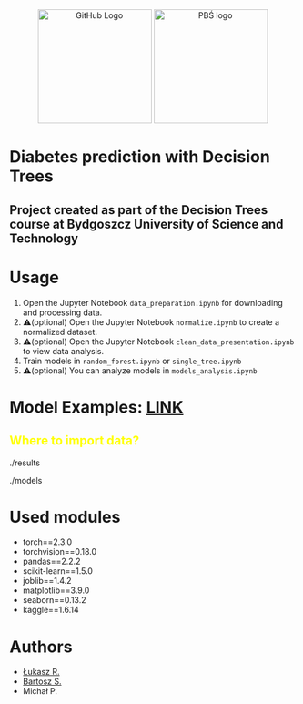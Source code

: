 <div align="center">
  <img src="https://github.githubassets.com/images/modules/logos_page/GitHub-Mark.png" alt="GitHub Logo" width="200"/>
  <a href="https://pbs.edu.pl/"><img src='https://encrypted-tbn0.gstatic.com/images?q=tbn:ANd9GcRSIwYHRwq2mZjyqvz-OjAxOMkJp3XO0ul36g&s' alt="PBŚ logo" width="200" /></a>
</div>

# Diabetes prediction with Decision Trees
## Project created as part of the Decision Trees course at Bydgoszcz University of Science and Technology

<h1>Usage</h1>
<ol>
  <li>Open the Jupyter Notebook <code>data_preparation.ipynb</code> for downloading and processing data.</li>
  <li>⚠️(optional) Open the Jupyter Notebook <code>normalize.ipynb</code> to create a normalized dataset.</li>
  <li>⚠️(optional) Open the Jupyter Notebook <code>clean_data_presentation.ipynb</code> to view data analysis.</li>
  <li>Train models in <code>random_forest.ipynb</code> or <code>single_tree.ipynb</code></li>
  <li>⚠️(optional) You can analyze models in <code>models_analysis.ipynb</code></li>
</ol>

<h1>Model Examples: <a href="https://drive.google.com/drive/folders/1-WcRnmj47RGiBNTa2zr3OCgWsVYckza1?usp=sharing">LINK</a></h1>
<h2 style='color: yellow'>Where to import data?</h2>
<p>./results</p>
<p>./models</p>

<h1>Used modules</h1>
<ul>
  <li>torch==2.3.0</li>
  <li>torchvision==0.18.0</li>
  <li>pandas==2.2.2</li>
  <li>scikit-learn==1.5.0</li>
  <li>joblib==1.4.2</li>
  <li>matplotlib==3.9.0</li>
  <li>seaborn==0.13.2</li>
  <li>kaggle==1.6.14</li>
</ul>

<h1>Authors</h1>
<ul>
  <li><a href="https://github.com/LukaszRydz">Łukasz R.</a></li>
  <li><a href="https://github.com/puchacz51">Bartosz S.</a></li>
  <li>Michał P.</li>
</ul>
